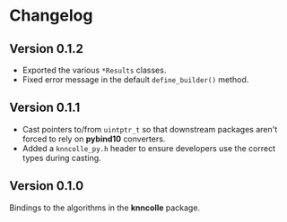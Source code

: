 # Changelog

## Version 0.1.2

- Exported the various `*Results` classes.
- Fixed error message in the default `define_builder()` method.

## Version 0.1.1

- Cast pointers to/from `uintptr_t` so that downstream packages aren't forced to rely on **pybind10** converters.
- Added a `knncolle_py.h` header to ensure developers use the correct types during casting.

## Version 0.1.0

Bindings to the algorithms in the **knncolle** package.
